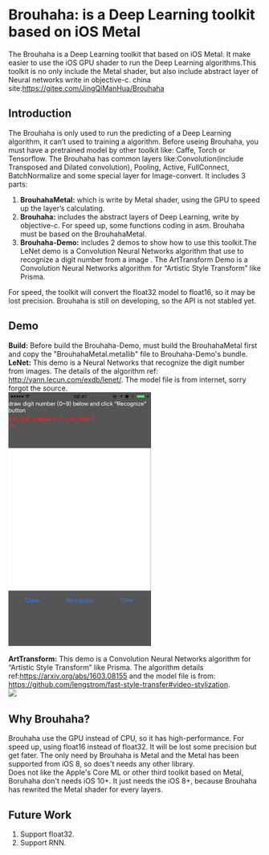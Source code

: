 # Brouhaha: is a Deep Learning toolkit based on iOS Metal

The Brouhaha is a Deep Learning toolkit that based on iOS Metal. It make easier to use the iOS GPU shader to run the Deep Learning algorithms.This toolkit is no only include the Metal shader, but also include abstract layer of Neural networks write in objective-c. 
china site:https://gitee.com/JingQiManHua/Brouhaha

## Introduction
The Brouhaha is only used to run the predicting of a Deep Learning algorithm, it can’t used to training a algorithm. Before useing Brouhaha, you must have a pretrained model by other toolkit like: Caffe, Torch or Tensorflow.
The Brouhaha has common layers like:Convolution(include Transposed and Dilated convolution), Pooling, Active, FullConnect, BatchNormalize and some special layer for Image-convert. It includes 3 parts:
1. **BrouhahaMetal:** which is write by Metal shader, using the GPU to speed up the layer’s calculating.
2. **Brouhaha:** includes the abstract layers of Deep Learning, write by objective-c. For speed up, some functions coding in asm. Brouhaha must be based on the BrouhahaMetal.
3. **Brouhaha-Demo:** includes 2 demos to show how to use this toolkit.The LeNet demo is a Convolution Neural Networks algorithm that use to recognize a digit number from a image . The ArtTransform Demo is a Convolution Neural Networks algorithm for “Artistic Style Transform” like Prisma.
 
For speed, the toolkit will convert the float32 model to float16, so it may be lost precision. Brouhaha is still on developing, so the API is not stabled yet.

## Demo
**Build:** Before build the Brouhaha-Demo, must build the BrouhahaMetal first and copy the "BrouhahaMetal.metallib" file to Brouhaha-Demo's bundle.
<br>
**LeNet:** This demo is a Neural Networks that recognize the digit number from images. The details of the algorithm ref: http://yann.lecun.com/exdb/lenet/. The model file is from internet, sorry forgot the source.
<br>
![](Images/lente.gif)

**ArtTransform:** This demo is a Convolution Neural Networks algorithm for “Artistic Style Transform” like Prisma. The algorithm details ref:https://arxiv.org/abs/1603.08155 and the model file is from: https://github.com/lengstrom/fast-style-transfer#video-stylization.
<br>
![](Images/arttransform.gif)

## Why Brouhaha?
Brouhaha use the GPU instead of CPU, so it has high-performance. For speed up, using float16 instead of float32. It will be lost some precision but get fater. The only need by Brouhaha is Metal and the Metal has been supported from iOS 8, so does't needs any other library.  
Does not like the Apple's Core ML or other third toolkit based on Metal, Boruhaha don't needs iOS 10+. It just needs the iOS 8+, because Brouhaha has rewrited the Metal shader for every layers.

## Future Work
1. Support float32.
2. Support RNN.
